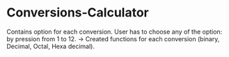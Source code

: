 # Conversions-Calculator
Contains option for each conversion. User has to choose any of the option: by pression from 1 to 12.
-> Created functions for each conversion (binary, Decimal, Octal, Hexa decimal).
